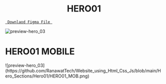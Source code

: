 <h1 align="center">HERO01</h1>

<a align ="center" href="https://github.com/RanawatTech/Mobile-App-UI/blob/main/Food_app_/food_app.fig"> `  Downlaod Figma File  `</a>


![preview-hero_03](https://github.com/RanawatTech/Website_using_Html_Css_Js/blob/main/Hero_Sections/Hero01/HERO01.png)


<h1 align="left">HERO01 MOBILE</h1>
![preview-hero_03](https://github.com/RanawatTech/Website_using_Html_Css_Js/blob/main/Hero_Sections/Hero01/HERO01_MOB.png)
